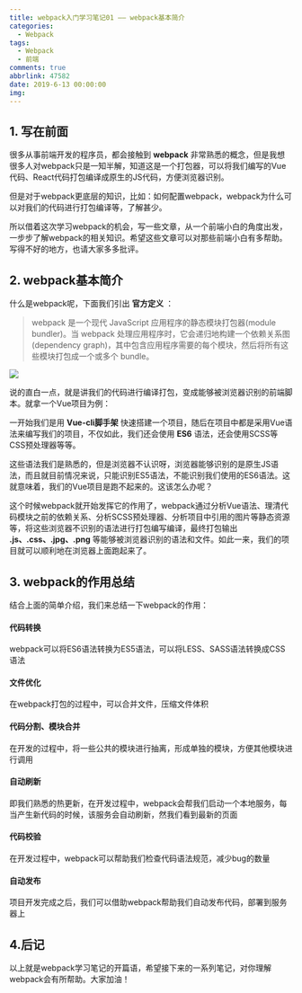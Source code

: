 ```yaml
---
title: webpack入门学习笔记01 —— webpack基本简介
categories:
  - Webpack
tags:
  - Webpack
  - 前端
comments: true
abbrlink: 47582
date: 2019-6-13 00:00:00
img:
---
```

## 1. 写在前面

很多从事前端开发的程序员，都会接触到 **webpack** 非常熟悉的概念，但是我想很多人对webpack只是一知半解，知道这是一个打包器，可以将我们编写的Vue代码、React代码打包编译成原生的JS代码，方便浏览器识别。

但是对于webpack更底层的知识，比如：如何配置webpack，webpack为什么可以对我们的代码进行打包编译等，了解甚少。

所以借着这次学习webpack的机会，写一些文章，从一个前端小白的角度出发，一步步了解webpack的相关知识。希望这些文章可以对那些前端小白有多帮助。写得不好的地方，也请大家多多批评。

## 2. webpack基本简介

什么是webpack呢，下面我们引出 **官方定义** ：

> webpack 是一个现代 JavaScript 应用程序的静态模块打包器(module bundler)。当 webpack 处理应用程序时，它会递归地构建一个依赖关系图(dependency graph)，其中包含应用程序需要的每个模块，然后将所有这些模块打包成一个或多个 bundle。

![](http://q1d2135zd.bkt.clouddn.com//webpack-01-01.png)


说的直白一点，就是讲我们的代码进行编译打包，变成能够被浏览器识别的前端脚本。就拿一个Vue项目为例：

一开始我们是用 **Vue-cli脚手架** 快速搭建一个项目，随后在项目中都是采用Vue语法来编写我们的项目，不仅如此，我们还会使用 **ES6** 语法，还会使用SCSS等CSS预处理器等等。

这些语法我们是熟悉的，但是浏览器不认识呀，浏览器能够识别的是原生JS语法，而且就目前情况来说，只能识别ES5语法，不能识别我们使用的ES6语法。这就意味着，我们的Vue项目是跑不起来的。这该怎么办呢？

这个时候webpack就开始发挥它的作用了，webpack通过分析Vue语法、理清代码模块之前的依赖关系、分析SCSS预处理器、分析项目中引用的图片等静态资源等，将这些浏览器不识别的语法进行打包编写编译，最终打包输出 **.js、.css、.jpg、.png** 等能够被浏览器识别的语法和文件。如此一来，我们的项目就可以顺利地在浏览器上面跑起来了。

## 3. webpack的作用总结

结合上面的简单介绍，我们来总结一下webpack的作用：

#### 代码转换

webpack可以将ES6语法转换为ES5语法，可以将LESS、SASS语法转换成CSS语法

#### 文件优化

在webpack打包的过程中，可以合并文件，压缩文件体积

#### 代码分割、模块合并

在开发的过程中，将一些公共的模块进行抽离，形成单独的模块，方便其他模块进行调用

#### 自动刷新

即我们熟悉的热更新，在开发过程中，webpack会帮我们启动一个本地服务，每当产生新代码的时候，该服务会自动刷新，然我们看到最新的页面

#### 代码校验

在开发过程中，webpack可以帮助我们检查代码语法规范，减少bug的数量

#### 自动发布

项目开发完成之后，我们可以借助webpack帮助我们自动发布代码，部署到服务器上

## 4.后记

以上就是webpack学习笔记的开篇语，希望接下来的一系列笔记，对你理解webpack会有所帮助。大家加油！
